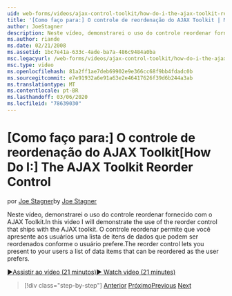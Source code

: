 ```yaml
---
uid: web-forms/videos/ajax-control-toolkit/how-do-i-the-ajax-toolkit-reorder-control
title: '[Como faço para:] O controle de reordenação do AJAX Toolkit | Microsoft Docs'
author: JoeStagner
description: Neste vídeo, demonstrarei o uso do controle reordenar fornecido com o AJAX Toolkit. O controle reordenar permite que você apresente aos seus usuários uma lista o...
ms.author: riande
ms.date: 02/21/2008
ms.assetid: 1bc7e41a-633c-4ade-ba7a-486c9484a0ba
msc.legacyurl: /web-forms/videos/ajax-control-toolkit/how-do-i-the-ajax-toolkit-reorder-control
msc.type: video
ms.openlocfilehash: 81a2ff1ae7deb69902e9e366cc68f9bb4fdadc0b
ms.sourcegitcommit: e7e91932a6e91a63e2e46417626f39d6b244a3ab
ms.translationtype: MT
ms.contentlocale: pt-BR
ms.lasthandoff: 03/06/2020
ms.locfileid: "78639030"
---
```

# <a name="how-do-i-the-ajax-toolkit-reorder-control"></a><span data-ttu-id="a16a7-104">[Como faço para:] O controle de reordenação do AJAX Toolkit</span><span class="sxs-lookup"><span data-stu-id="a16a7-104">[How Do I:] The AJAX Toolkit Reorder Control</span></span>

<span data-ttu-id="a16a7-105">por [Joe Stagner](https://github.com/JoeStagner)</span><span class="sxs-lookup"><span data-stu-id="a16a7-105">by [Joe Stagner](https://github.com/JoeStagner)</span></span>

<span data-ttu-id="a16a7-106">Neste vídeo, demonstrarei o uso do controle reordenar fornecido com o AJAX Toolkit.</span><span class="sxs-lookup"><span data-stu-id="a16a7-106">In this video I will demonstrate the use of the reorder control that ships with the AJAX toolkit.</span></span> <span data-ttu-id="a16a7-107">O controle reordenar permite que você apresente aos usuários uma lista de itens de dados que podem ser reordenados conforme o usuário prefere.</span><span class="sxs-lookup"><span data-stu-id="a16a7-107">The reorder control lets you present to your users a list of data items that can be reordered as the user prefers.</span></span>

[<span data-ttu-id="a16a7-108">&#9654;Assistir ao vídeo (21 minutos)</span><span class="sxs-lookup"><span data-stu-id="a16a7-108">&#9654; Watch video (21 minutes)</span></span>](https://channel9.msdn.com/Blogs/ASP-NET-Site-Videos/how-do-i-the-ajax-toolkit-reorder-control)

> [!div class="step-by-step"]
> <span data-ttu-id="a16a7-109">[Anterior](how-do-i-use-the-aspnet-ajax-updatepanelanimation-extender.md)
> [Próximo](utilize-the-ajax-rating-control-in-the-aspnet-toolkit.md)</span><span class="sxs-lookup"><span data-stu-id="a16a7-109">[Previous](how-do-i-use-the-aspnet-ajax-updatepanelanimation-extender.md)
[Next](utilize-the-ajax-rating-control-in-the-aspnet-toolkit.md)</span></span>
